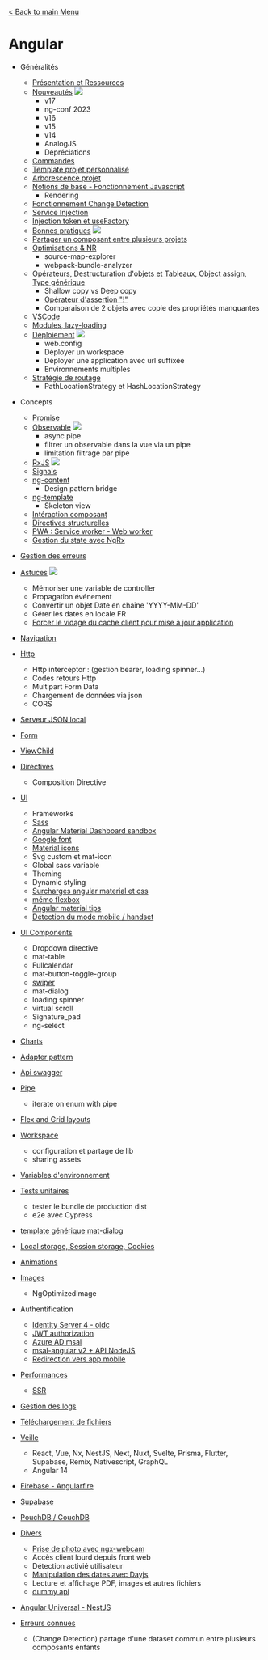[< Back to main Menu](https://github.com/gsoulie/Mobile-App-Development)    

# Angular

* Généralités    
	* [Présentation et Ressources](https://github.com/gsoulie/angular-resources/blob/master/ng-resources.md)     
	* [Nouveautés](https://github.com/gsoulie/angular-resources/blob/master/ng-news.md)   <img src="https://img.shields.io/badge/Hot-Interest-DD0031.svg?logo=LOGO">
 		* v17      
 		* ng-conf 2023
		* v16
		* v15
		* v14
		* AnalogJS
		* Dépréciations 	
	* [Commandes](https://github.com/gsoulie/angular-resources/blob/master/ng-commands.md)     
	* [Template projet personnalisé](https://github.com/gsoulie/angular-resources/blob/master/ng-degit.md)      
	* [Arborescence projet](https://github.com/gsoulie/angular-resources/blob/master/ng-treemap.md)     
	* [Notions de base - Fonctionnement Javascript](https://github.com/gsoulie/angular-resources/blob/master/ng-basics.md)    
		* Rendering    
	* [Fonctionnement Change Detection](https://github.com/gsoulie/angular-resources/blob/master/ng-change-detection.md)      
	* [Service Injection](https://github.com/gsoulie/angular-resources/blob/master/ng-inject.md)    
	* [Injection token et useFactory](https://github.com/gsoulie/angular-resources/blob/master/ng-injection-token.md)      
	* [Bonnes pratiques](https://github.com/gsoulie/angular-resources/blob/master/ng-best-practices.md) <img src="https://img.shields.io/badge/Hot-Interest-DD0031.svg?logo=LOGO">    
	* [Partager un composant entre plusieurs projets](https://blog.bitsrc.io/how-to-share-angular-components-between-project-and-apps-5eb0600d99d2)     
	* [Optimisations & NR](https://github.com/gsoulie/angular-resources/blob/master/ng-optimization.md)    
		* source-map-explorer
		* webpack-bundle-analyzer      	        
	* [Opérateurs, Destructuration d'objets et Tableaux, Object assign, Type générique](https://github.com/gsoulie/angular-resources/blob/master/ng-operators.md)
		* Shallow copy vs Deep copy 
		* [Opérateur d'assertion "!"](https://blog.logrocket.com/understanding-exclamation-mark-typescript/)
  		* Comparaison de 2 objets avec copie des propriétés manquantes     	
	* [VSCode](https://github.com/gsoulie/angular-resources/blob/master/ng-vscode.md)       
	* [Modules, lazy-loading](https://github.com/gsoulie/angular-resources/blob/master/ng-module.md)       
	* [Déploiement](https://github.com/gsoulie/angular-resources/blob/master/ng-rollout.md) <img src="https://img.shields.io/badge/Hot-Interest-DD0031.svg?logo=LOGO">     
		* web.config       	
		* Déployer un workspace      
		* Déployer une application avec url suffixée      
		* Environnements multiples       
	* [Stratégie de routage](https://github.com/gsoulie/angular-resources/blob/master/ng-routing-strategy.md)      
		* PathLocationStrategy et HashLocationStrategy              
* Concepts       
	* [Promise](https://github.com/gsoulie/angular-resources/blob/master/ng-concept-promise.md)      
	* [Observable](https://github.com/gsoulie/angular-resources/blob/master/ng-concept-observable.md) <img src="https://img.shields.io/badge/Hot-Interest-DD0031.svg?logo=LOGO">          
		* async pipe       
		* filtrer un observable dans la vue via un pipe    
		* limitation filtrage par pipe  
	* [RxJS](https://github.com/gsoulie/angular-resources/blob/master/ng-concept-rxjs.md) <img src="https://img.shields.io/badge/Hot-Interest-DD0031.svg?logo=LOGO">      
	* [Signals](https://github.com/gsoulie/angular-resources/blob/master/ng-signals.md)      
	* [ng-content](https://github.com/gsoulie/angular-resources/blob/master/ng-concept-ng-content.md)      
		* Design pattern bridge      
	* [ng-template](https://github.com/gsoulie/angular-resources/blob/master/ng-concept-ng-template.md)     
		* Skeleton view       	
	* [Intéraction composant](https://github.com/gsoulie/angular-resources/blob/master/ng-concept-component-interaction.md)      
	* [Directives structurelles](https://github.com/gsoulie/angular-resources/blob/master/ng-concept-structural-directive.md)   
	* [PWA : Service worker - Web worker](https://github.com/gsoulie/angular-resources/blob/master/ng-service-worker.md)       
	* [Gestion du state avec NgRx](https://github.com/gsoulie/angular-resources/blob/master/ng-ngrx.md)     
* [Gestion des erreurs](https://github.com/gsoulie/angular-resources/blob/master/ng-error.md)       

* [Astuces](https://github.com/gsoulie/angular-resources/blob/master/ng-tips.md) <img src="https://img.shields.io/badge/Hot-Interest-DD0031.svg?logo=LOGO">     
	* Mémoriser une variable de controller       	  
	* Propagation événement      
	* Convertir un objet Date en chaîne 'YYYY-MM-DD'      
	* Gérer les dates en locale FR     
	* [Forcer le vidage du cache client pour mise à jour application](https://angular.io/guide/service-worker-communications#checking-for-updates)     
* [Navigation](https://github.com/gsoulie/angular-resources/blob/master/ng-navigation.md)     
* [Http](https://github.com/gsoulie/angular-resources/blob/master/ng-http.md)     
	* Http interceptor : (gestion bearer, loading spinner...)     	
	* Codes retours Http 
	* Multipart Form Data      	
	* Chargement de données via json      
	* CORS     
* [Serveur JSON local](https://github.com/gsoulie/angular-resources/blob/master/ng-json-server.md)         
* [Form](https://github.com/gsoulie/angular-resources/blob/master/ng-form.md)     
* [ViewChild](https://github.com/gsoulie/angular-resources/blob/master/ng-viewchild.md)     
* [Directives](https://github.com/gsoulie/angular-resources/blob/master/ng-directive.md)       
	* Composition Directive       	
* [UI](https://github.com/gsoulie/angular-resources/blob/master/ng-ui-frameworks.md)
	* Frameworks     
	* [Sass](https://github.com/gsoulie/angular-resources/blob/master/ng-sass.md)     
	* [Angular Material Dashboard sandbox](https://dev.to/cubejs/angular-dashboard-with-material-1aj)      
	* [Google font](https://github.com/gsoulie/angular-resources/blob/master/ng-font.md)     
	* [Material icons](https://www.angularjswiki.com/fr/angular/angular-material-icons-list-mat-icon-list/)       
	* Svg custom et mat-icon
	* Global sass variable
	* Theming     
	* Dynamic styling     
	* [Surcharges angular material et css](https://github.com/gsoulie/angular-resources/blob/master/ng-material-tips.md)     
	* [mémo flexbox](https://github.com/gsoulie/angular-resources/blob/master/css-flexbox.png)     
	* [Angular material tips](https://github.com/gsoulie/angular-resources/blob/master/ng-material-tips.md)     
	* [Détection du mode mobile / handset](https://github.com/gsoulie/ionic-angular-snippets/blob/master/snippet-resources/handset-mode-helper.ts)    
* [UI Components](https://github.com/gsoulie/angular-resources/blob/master/ng-ui-components.md)     
	* Dropdown directive
	* mat-table
	* Fullcalendar
	* mat-button-toggle-group
	* [swiper](https://github.com/gsoulie/ionic2-resources/blob/master/ionic-ui-component.md#swiper-replace-ion-slide-from-v6)      
	* mat-dialog    
	* loading spinner     
	* virtual scroll       
	* Signature_pad     
	* ng-select     
* [Charts](https://github.com/gsoulie/angular-resources/blob/master/ng-chart.md)     
* [Adapter pattern](https://github.com/gsoulie/angular-resources/blob/master/ng-adapter-pattern.md)     
* [Api swagger](https://github.com/gsoulie/angular-resources/blob/master/ng-api-swagger.md)     
* [Pipe](https://github.com/gsoulie/angular-resources/blob/master/angular-pipe.md)     
	* iterate on enum with pipe      	 
* [Flex and Grid layouts](https://github.com/gsoulie/angular-resources/blob/master/ng-flex-layout.md)     
* [Workspace](https://github.com/gsoulie/angular-resources/blob/master/ng-workspace.md)      
	* configuration et partage de lib       
	* sharing assets	    
* [Variables d'environnement](https://github.com/gsoulie/angular-resources/blob/master/ng-env-variable.md)     
* [Tests unitaires](https://github.com/gsoulie/angular-resources/blob/master/ng-unit-test.md)     
	* tester le bundle de production dist
	* e2e avec Cypress      
* [template générique mat-dialog](https://github.com/gsoulie/angular-resources/blob/master/angular-dialog-template.md)      
* [Local storage, Session storage, Cookies](https://github.com/gsoulie/angular-resources/blob/master/ng-local-storage.md)     
* [Animations](https://github.com/gsoulie/angular-resources/blob/master/ng-animation.md)     
* [Images](https://github.com/gsoulie/angular-resources/blob/master/ng-image.md)     
	* NgOptimizedImage       
* Authentification	
	* [Identity Server 4 - oidc](https://github.com/manfredsteyer/angular-oauth2-oidc)      
	* [JWT authorization](https://dev-academy.com/angular-jwt/)      
	* [Azure AD msal](https://github.com/gsoulie/ionic-angular-snippets/tree/master/msal-azure-ad-authentication/app)
 	* [msal-angular v2 + API NodeJS](https://github.com/gsoulie/angular-resources/blob/master/ng-msal-v2.md)
  	* [Redirection vers app mobile](https://github.com/gsoulie/angular-resources/blob/master/ng-msal-redirection.md)     
* [Performances](https://github.com/gsoulie/angular-resources/blob/master/ng-performance.md)
	* [SSR](https://github.com/gsoulie/angular-resources/blob/master/ng-ssr.md)     
* [Gestion des logs](https://github.com/gsoulie/angular-resources/blob/master/ng-log.md)       
* [Téléchargement de fichiers](https://github.com/gsoulie/angular-resources/blob/master/ng-download.md)       
* [Veille](https://github.com/gsoulie/angular-resources/blob/master/ng-veille.md)         
	* React,  Vue, Nx, NestJS, Next, Nuxt, Svelte, Prisma, Flutter, Supabase, Remix, Nativescript, GraphQL          
	* Angular 14       
* [Firebase - Angularfire](https://github.com/gsoulie/ionic2-resources/blob/master/ng-angular-fire.md)     
* [Supabase](https://github.com/gsoulie/angular-resources/blob/master/ng-supabase.md)      
* [PouchDB / CouchDB](https://github.com/gsoulie/angular-resources/blob/master/ng-pouchdb.md)      
* [Divers](https://github.com/gsoulie/angular-resources/blob/master/ng-divers.md)
	* [Prise de photo avec ngx-webcam](https://github.com/gsoulie/ionic-angular-snippets/tree/master/ngx-webcam)     	
	* Accès client lourd depuis front web 
	* Détection activié utilisateur      
	* [Manipulation des dates avec Dayjs](https://github.com/gsoulie/angular-resources/blob/master/ng-date.md)      
	* Lecture et affichage PDF, images et autres fichiers           
	* [dummy api](https://dummyjson.com/)      
* [Angular Universal - NestJS](https://github.com/gsoulie/angular-resources/blob/master/ng-angular-universal.md)     
* [Erreurs connues](https://github.com/gsoulie/angular-resources/blob/master/ng-issues.md)
	* (Change Detection) partage d'une dataset commun entre plusieurs composants enfants

